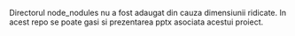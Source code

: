 Directorul node_nodules nu a fost adaugat din cauza dimensiunii ridicate.
In acest repo se poate gasi si prezentarea pptx asociata acestui proiect.
